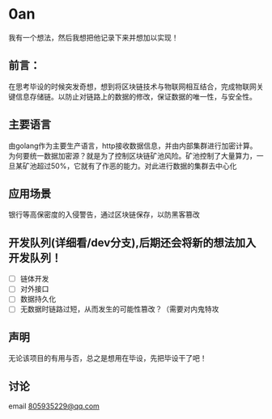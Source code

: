 # 0an
我有一个想法，然后我想把他记录下来并想加以实现！

## 前言：
在思考毕设的时候突发奇想，想到将区块链技术与物联网相互结合，完成物联网关键信息存储链。以防止对链路上的数据的修改，保证数据的唯一性，与安全性。


## 主要语言
由golang作为主要生产语言，http接收数据信息，并由内部集群进行加密计算。为何要统一数据加密源？就是为了控制区块链矿池风险。矿池控制了大量算力，一旦某矿池超过50%，它就有了作恶的能力。对此进行数据的集群去中心化


## 应用场景
银行等高保密度的入侵警告，通过区块链保存，以防黑客篡改

## 开发队列(详细看/dev分支),后期还会将新的想法加入开发队列！
- [ ] 链体开发
- [ ] 对外接口
- [ ] 数据持久化
- [ ] 无数据时链路过短，从而发生的可能性篡改？（需要对内鬼特攻

## 声明
无论该项目的有用与否，总之是想用在毕设，先把毕设干了吧！

## 讨论
email 805935229@qq.com
